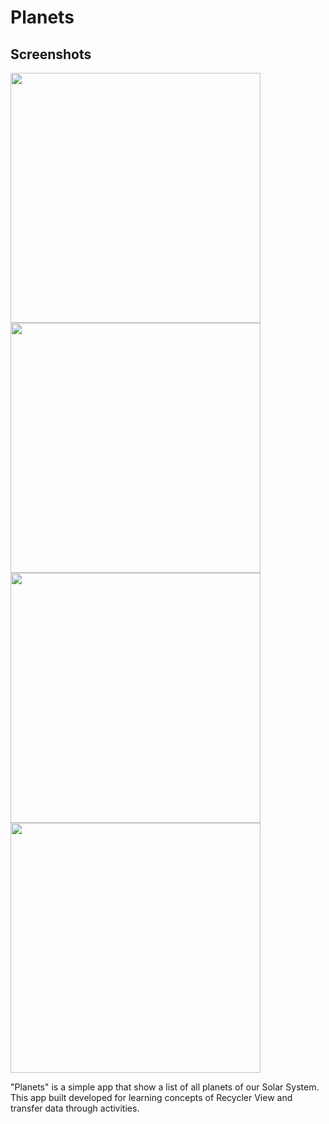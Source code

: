 <h1 align="left">Planets</h1>

<h2>Screenshots</h2>

<img src="https://i.imgur.com/NN2StpU.png" height="400"><img src="https://i.imgur.com/P8zcpeA.png" height="400"><img src="https://i.imgur.com/P048epE.png" height="400"><img src="https://i.imgur.com/6OXyvfB.png" height="400"> 

<p align="left"> 

"Planets" is a simple app that show a list of all planets of our Solar System.
This app built developed for learning concepts of Recycler View and transfer data
through activities.

</p>
